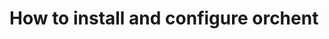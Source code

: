 <h1>How to install and configure orchent</h1>

<script id="asciicast-YlylPeub6UzgAwVlU8VH183T8" src="https://asciinema.org/a/YlylPeub6UzgAwVlU8VH183T8.js" async></script>
